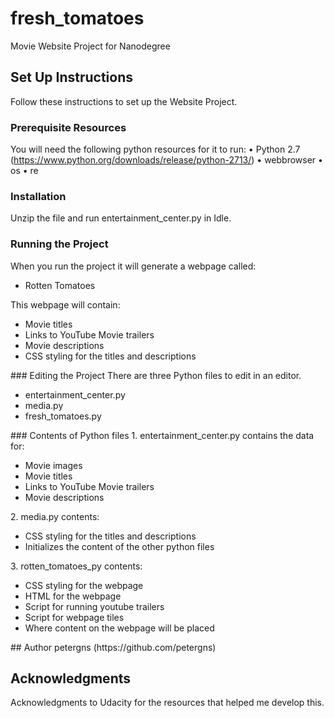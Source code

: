 # fresh_tomatoes
Movie Website Project for Nanodegree

## Set Up Instructions
Follow these instructions to set up the Website Project.

### Prerequisite Resources
You will need the following python resources for it to run:
  • Python 2.7 (https://www.python.org/downloads/release/python-2713/)
  • webbrowser
  • os
  • re

### Installation
Unzip the file and run entertainment_center.py in Idle.

### Running the Project
When you run the project it will generate a webpage called:
<ul>
<li>Rotten Tomatoes</li>
</ul>
This webpage will contain:
<ul>
  <li>Movie titles</li>
  <li>Links to YouTube Movie trailers</li>
  <li>Movie descriptions</li>
  <li>CSS styling for the titles and descriptions</li>
</ul>
### Editing the Project
There are three Python files to edit in an editor.
<ul>
  <li>entertainment_center.py</li>
  <li>media.py</li>
  <li>fresh_tomatoes.py</li>
</ul>
### Contents of Python files
1. entertainment_center.py contains the data for:
<ul>
  <li>Movie images</li>
  <li>Movie titles</li>
  <li>Links to YouTube Movie trailers</li>
  <li>Movie descriptions</li>
</ul>
2. media.py contents:
<ul>
  <li>CSS styling for the titles and descriptions</li>
  <li>Initializes the content of the other python files</li>
</ul>
3. rotten_tomatoes_py contents:
<ul>
  <li>CSS styling for the webpage</li>
  <li>HTML for the webpage</li>
  <li>Script for running youtube trailers</li>
  <li>Script for webpage tiles</li>
  <li>Where content on the webpage will be placed</li>
</ul>
## Author
petergns (https://github.com/petergns)

## Acknowledgments
Acknowledgments to Udacity for the resources that helped me develop this.
